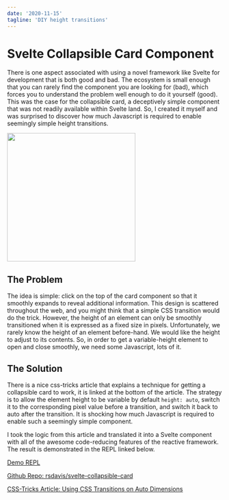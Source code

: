 ```yaml
---
date: '2020-11-15'
tagline: 'DIY height transitions'
---
```


# Svelte Collapsible Card Component

There is one aspect associated with using a novel framework like Svelte for development that is both good and bad. The ecosystem is small enough that you can rarely find the component you are looking for (bad), which forces you to understand the problem well enough to do it yourself (good). This was the case for the collapsible card, a deceptively simple component that was not readily available within Svelte land. So, I created it myself and was surprised to discover how much Javascript is required to enable seemingly simple height transitions. 

<img src="https://res.cloudinary.com/docvozwpw/image/upload/v1605465244/svelte-collapsible-card.png" width="300px" style="object-fit: contain;">

## The Problem

The idea is simple: click on the top of the card component so that it smoothly expands to reveal additional information. This design is scattered throughout the web, and you might think that a simple CSS transition would do the trick. However, the height of an element can only be smoothly transitioned when it is expressed as a fixed size in pixels. Unfortunately, we rarely know the height of an element before-hand. We would like the height to adjust to its contents. So, in order to get a variable-height element to open and close smoothly, we need some Javascript, lots of it.

## The Solution

There is a nice css-tricks article that explains a technique for getting a collapsible card to work, it is linked at the bottom of the article. The strategy is to allow the element height to be variable by default `height: auto`, switch it to the corresponding pixel value before a transition, and switch it back to auto after the transition. It is shocking how much Javascript is required to enable such a seemingly simple component.

I took the logic from this article and translated it into a Svelte component with all of the awesome code-reducing features of the reactive framework. The result is demonstrated in the REPL linked below. 

[Demo REPL](https://svelte.dev/repl/17b43d9762c94ea5b5519016d0101bc6?version=3.29.7)

[Github Repo: rsdavis/svelte-collapsible-card](https://github.com/rsdavis/svelte-collapsible-card)

[CSS-Tricks Article: Using CSS Transitions on Auto Dimensions](https://css-tricks.com/using-css-transitions-auto-dimensions/#technique-3-javascript)